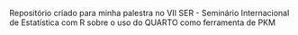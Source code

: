 
Repositório criado para minha palestra no VII SER - Seminário Internacional de Estatística com R sobre o uso do QUARTO como ferramenta de PKM
